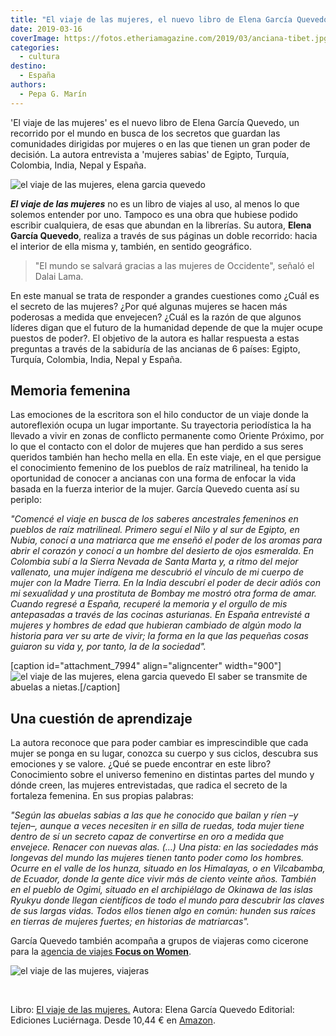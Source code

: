 ```yaml
---
title: "El viaje de las mujeres, el nuevo libro de Elena García Quevedo"
date: 2019-03-16
coverImage: https://fotos.etheriamagazine.com/2019/03/anciana-tibet.jpg
categories: 
  - cultura
destino: 
  - España
authors: 
  - Pepa G. Marín
---
```


'El viaje de las mujeres' es el nuevo libro de Elena García Quevedo, un recorrido por el 
mundo en busca de los secretos que guardan las comunidades dirigidas por mujeres o en 
las que tienen un gran poder de decisión. La autora entrevista a 'mujeres sabias' de 
Egipto, Turquía, Colombia, India, Nepal y España. 

![el viaje de las mujeres, elena garcia quevedo](https://fotos.etheriamagazine.com/2019/03/anciana-tibet.jpg)

**_El viaje de las mujeres_** no es un libro de viajes al uso, al menos lo que solemos entender por uno. Tampoco es una obra que hubiese podido escribir cualquiera, de esas que abundan en la librerías. Su autora, **Elena García Quevedo**, realiza a través de sus páginas un doble recorrido: hacia el interior de ella misma y, también, en sentido geográfico.

> "El mundo se salvará gracias a las mujeres de Occidente", señaló el Dalai Lama. 

En este manual se trata de responder a grandes cuestiones como ¿Cuál es el secreto de las mujeres? ¿Por qué algunas mujeres se hacen más poderosas a medida que envejecen? ¿Cuál es la razón de que algunos líderes digan que el futuro de la humanidad depende de que la mujer ocupe puestos de poder?. El objetivo de la autora es hallar respuesta a estas preguntas a través de la sabiduría de las ancianas de 6 países: Egipto, Turquía, Colombia, India, Nepal y España.

## Memoria femenina

Las emociones de la escritora son el hilo conductor de un viaje donde la autoreflexión ocupa un lugar importante. Su trayectoria periodística la ha llevado a vivir en zonas de conflicto permanente como Oriente Próximo, por lo que el contacto con el dolor de mujeres que han perdido a sus seres queridos también han hecho mella en ella. En este viaje, en el que persigue el conocimiento femenino de los pueblos de raíz matrilineal, ha tenido la oportunidad de conocer a ancianas con una forma de enfocar la vida basada en la fuerza interior de la mujer. García Quevedo cuenta así su periplo:

_"Comencé el viaje en busca de los saberes ancestrales femeninos en pueblos de raíz matrilineal. Primero seguí el Nilo y al sur de Egipto, en Nubia, conocí a una matriarca que me enseñó el poder de los aromas para abrir el corazón y conocí a un hombre del desierto de ojos esmeralda. En Colombia subí a la Sierra Nevada de Santa Marta y, a ritmo del mejor vallenato, una mujer indígena me descubrió el vínculo de mi cuerpo de mujer con la Madre Tierra. En la India descubrí el poder de decir adiós con mi sexualidad y una prostituta de Bombay me mostró otra forma de amar. Cuando regresé a España, recuperé la memoria y el orgullo de mis antepasadas a través de las cocinas asturianas. En España entrevisté a mujeres y hombres de edad que hubieran cambiado de algún modo la historia para ver su arte de vivir; la forma en la que las pequeñas cosas guiaron su vida y, por tanto, la de la sociedad"._

\[caption id="attachment\_7994" align="aligncenter" width="900"\]![el viaje de las mujeres, elena garcia quevedo](https://fotos.etheriamagazine.com/2019/03/abuela-viajes-india.jpg) El saber se transmite de abuelas a nietas.\[/caption\]

## Una cuestión de aprendizaje

La autora reconoce que para poder cambiar es imprescindible que cada mujer se ponga en su lugar, conozca su cuerpo y sus ciclos, descubra sus emociones y se valore. ¿Qué se puede encontrar en este libro? Conocimiento sobre el universo femenino en distintas partes del mundo y dónde creen, las mujeres entrevistadas, que radica el secreto de la fortaleza femenina. En sus propias palabras:

_"Según las abuelas sabias a las que he conocido que bailan y ríen –y tejen–, aunque a veces necesiten ir en silla de ruedas, toda mujer tiene dentro de sí un secreto capaz de convertirse en oro a medida que envejece. Renacer con nuevas alas._ _(...)_ _Una pista: en las sociedades más longevas del mundo las mujeres tienen tanto poder como los hombres. Ocurre en el valle de los hunza, situado en los Himalayas, o en Vilcabamba, de Ecuador, donde la gente dice vivir más de ciento veinte años. También en el pueblo de Ogimi, situado en el archipiélago de Okinawa de las islas Ryukyu donde llegan científicos de todo el mundo para descubrir las claves de sus largas vidas. Todos ellos tienen algo en común: hunden sus raíces en tierras de mujeres fuertes; en historias de matriarcas"._

García Quevedo también acompaña a grupos de viajeras como cicerone para la [agencia de viajes **Focus on Women**](https://etheriamagazine.com/2019/03/08/agencias-de-viajes-para-mujeres-viajan-solas-grupo/).

![el viaje de las mujeres, viajeras](https://fotos.etheriamagazine.com/2019/03/el-viaje-de-las-mujeres.jpg)

 

Libro: [El viaje de las mujeres.](https://www.planetadelibros.com/libro-el-viaje-de-las-mujeres/287971) Autora: Elena García Quevedo Editorial: Ediciones Luciérnaga. Desde 10,44 € en [Amazon](https://www.amazon.es/gp/product/8417371591/ref=as_li_tl?ie=UTF8&camp=3638&creative=24630&creativeASIN=8417371591&linkCode=as2&tag=etheriamagazi-21&linkId=884b4102cac4ee8c4236d26a7818eff6).
